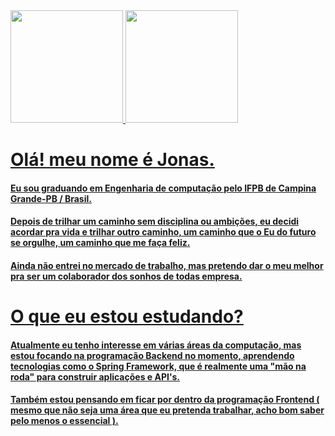 <div>
<a href="https://github.com/jonasnascimento">
<img height="180em" src="https://github-readme-stats.vercel.app/api/top-langs/?username=jonasnascimento&layout=compact&langs_count=7&theme=highcontrast"/>
<img height="180em" src="https://github-readme-stats.vercel.app/api?username=jonasnascimento&show_icons=true&theme=highcontrast&include_all_commits=true&count_private=true"/>
</div>

# Olá! meu nome é Jonas.

#### Eu sou graduando em Engenharia de computação pelo IFPB de Campina Grande-PB / Brasil.
#### Depois de trilhar um caminho sem disciplina ou ambições, eu decidi acordar pra vida e trilhar outro caminho, um caminho que o Eu do futuro se orgulhe, um caminho que me faça feliz.
#### Ainda não entrei no mercado de trabalho, mas pretendo dar o meu melhor pra ser um colaborador dos sonhos de todas empresa.


# O que eu estou estudando?

#### Atualmente eu tenho interesse em várias áreas da computação, mas estou focando na programação Backend no momento, aprendendo tecnologias como o Spring Framework, que é realmente uma "mão na roda" para construir aplicações e API's.
#### Também estou pensando em ficar por dentro da programação Frontend ( mesmo que não seja uma área que eu pretenda trabalhar, acho bom saber pelo menos o essencial ).

